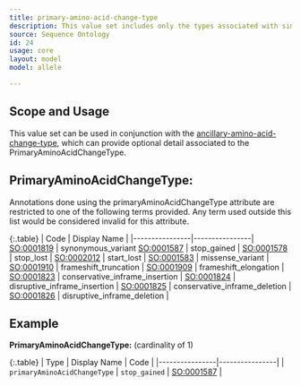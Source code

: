 ```yaml
---
title: primary-amino-acid-change-type
description: This value set includes only the types associated with simple amino acid alleles.
source: Sequence Ontology
id: 24
usage: core
layout: model
model: allele

---
```


Scope and Usage
---------------

This value set can be used in conjunction with the [ancillary-amino-acid-change-type](ancillary_amino_acid_change_type.html), which can provide optional detail associated to the PrimaryAminoAcidChangeType.

PrimaryAminoAcidChangeType:
----------------------------------

Annotations done using the primaryAminoAcidChangeType attribute are restricted to one of the following terms provided.  Any term used outside this list would be considered invalid for this attribute.

{:.table}
| Code | Display Name |
|----------------|----------------|
[SO:0001819](http://www.sequenceontology.org/browser/current_svn/term/SO:0001819) | synonymous_variant
[SO:0001587](http://www.sequenceontology.org/browser/current_svn/term/SO:0001587) | stop_gained |
[SO:0001578](http://www.sequenceontology.org/browser/current_svn/term/SO:0001578) | stop_lost |
[SO:0002012](http://www.sequenceontology.org/browser/current_svn/term/SO:0002012) | start_lost |
[SO:0001583](http://www.sequenceontology.org/browser/current_svn/term/SO:0001583) | missense_variant |
[SO:0001910](http://www.sequenceontology.org/browser/current_svn/term/SO:0001910) | frameshift_truncation |
[SO:0001909](http://www.sequenceontology.org/browser/current_svn/term/SO:0001909) | frameshift_elongation |
[SO:0001823](http://www.sequenceontology.org/browser/current_svn/term/SO:0001823) | conservative_inframe_insertion |
[SO:0001824](http://www.sequenceontology.org/browser/current_svn/term/SO:0001824) | disruptive_inframe_insertion |
[SO:0001825](http://www.sequenceontology.org/browser/current_svn/term/SO:0001825) | conservative_inframe_deletion |
[SO:0001826](http://www.sequenceontology.org/browser/current_svn/term/SO:0001826) | disruptive_inframe_deletion |

Example
-------

**PrimaryAminoAcidChangeType:** (cardinality of 1)

{:.table}
| Type | Display Name | Code |
|----------------|----------------|
| `primaryAminoAcidChangeType` | `stop_gained` | [SO:0001587](http://www.sequenceontology.org/browser/current_svn/term/SO:0001587) |


